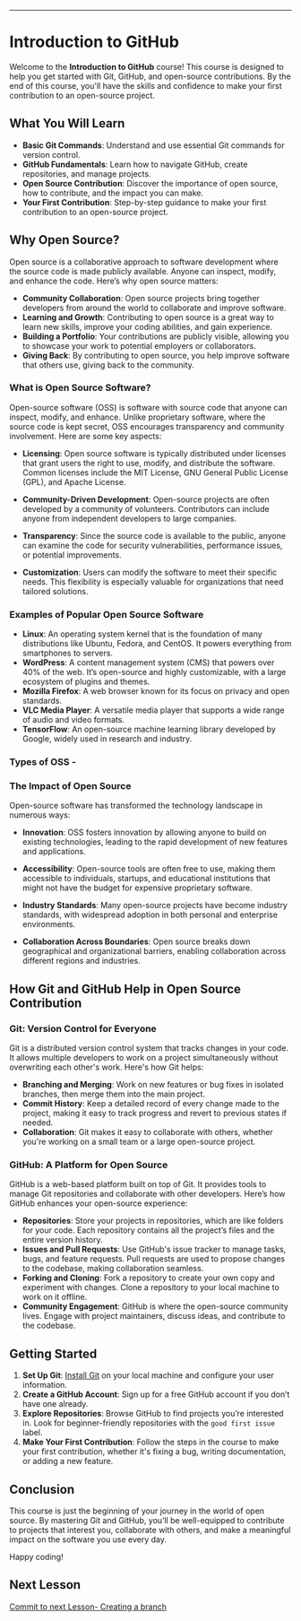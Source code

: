 <!-- readme -->
---

# Introduction to GitHub

Welcome to the **Introduction to GitHub** course! This course is designed to help you get started with Git, GitHub, and open-source contributions. By the end of this course, you'll have the skills and confidence to make your first contribution to an open-source project.

## What You Will Learn

- **Basic Git Commands**: Understand and use essential Git commands for version control.
- **GitHub Fundamentals**: Learn how to navigate GitHub, create repositories, and manage projects.
- **Open Source Contribution**: Discover the importance of open source, how to contribute, and the impact you can make.
- **Your First Contribution**: Step-by-step guidance to make your first contribution to an open-source project.

## Why Open Source?

Open source is a collaborative approach to software development where the source code is made publicly available. Anyone can inspect, modify, and enhance the code. Here’s why open source matters:

- **Community Collaboration**: Open source projects bring together developers from around the world to collaborate and improve software.
- **Learning and Growth**: Contributing to open source is a great way to learn new skills, improve your coding abilities, and gain experience.
- **Building a Portfolio**: Your contributions are publicly visible, allowing you to showcase your work to potential employers or collaborators.
- **Giving Back**: By contributing to open source, you help improve software that others use, giving back to the community.

### What is Open Source Software?

Open-source software (OSS) is software with source code that anyone can inspect, modify, and enhance. Unlike proprietary software, where the source code is kept secret, OSS encourages transparency and community involvement. Here are some key aspects:

- **Licensing**: Open source software is typically distributed under licenses that grant users the right to use, modify, and distribute the software. Common licenses include the MIT License, GNU General Public License (GPL), and Apache License.
  
- **Community-Driven Development**: Open-source projects are often developed by a community of volunteers. Contributors can include anyone from independent developers to large companies.

- **Transparency**: Since the source code is available to the public, anyone can examine the code for security vulnerabilities, performance issues, or potential improvements.

- **Customization**: Users can modify the software to meet their specific needs. This flexibility is especially valuable for organizations that need tailored solutions.

### Examples of Popular Open Source Software

- **Linux**: An operating system kernel that is the foundation of many distributions like Ubuntu, Fedora, and CentOS. It powers everything from smartphones to servers.
- **WordPress**: A content management system (CMS) that powers over 40% of the web. It’s open-source and highly customizable, with a large ecosystem of plugins and themes.
- **Mozilla Firefox**: A web browser known for its focus on privacy and open standards.
- **VLC Media Player**: A versatile media player that supports a wide range of audio and video formats.
- **TensorFlow**: An open-source machine learning library developed by Google, widely used in research and industry.

### Types of OSS -


### The Impact of Open Source

Open-source software has transformed the technology landscape in numerous ways:

- **Innovation**: OSS fosters innovation by allowing anyone to build on existing technologies, leading to the rapid development of new features and applications.
  
- **Accessibility**: Open-source tools are often free to use, making them accessible to individuals, startups, and educational institutions that might not have the budget for expensive proprietary software.

- **Industry Standards**: Many open-source projects have become industry standards, with widespread adoption in both personal and enterprise environments.

- **Collaboration Across Boundaries**: Open source breaks down geographical and organizational barriers, enabling collaboration across different regions and industries.

## How Git and GitHub Help in Open Source Contribution

### Git: Version Control for Everyone

Git is a distributed version control system that tracks changes in your code. It allows multiple developers to work on a project simultaneously without overwriting each other's work. Here's how Git helps:

- **Branching and Merging**: Work on new features or bug fixes in isolated branches, then merge them into the main project.
- **Commit History**: Keep a detailed record of every change made to the project, making it easy to track progress and revert to previous states if needed.
- **Collaboration**: Git makes it easy to collaborate with others, whether you're working on a small team or a large open-source project.

### GitHub: A Platform for Open Source

GitHub is a web-based platform built on top of Git. It provides tools to manage Git repositories and collaborate with other developers. Here’s how GitHub enhances your open-source experience:

- **Repositories**: Store your projects in repositories, which are like folders for your code. Each repository contains all the project’s files and the entire version history.
- **Issues and Pull Requests**: Use GitHub's issue tracker to manage tasks, bugs, and feature requests. Pull requests are used to propose changes to the codebase, making collaboration seamless.
- **Forking and Cloning**: Fork a repository to create your own copy and experiment with changes. Clone a repository to your local machine to work on it offline.
- **Community Engagement**: GitHub is where the open-source community lives. Engage with project maintainers, discuss ideas, and contribute to the codebase.

## Getting Started

1. **Set Up Git**: [Install Git](https://git-scm.com/book/en/v2/Getting-Started-Installing-Git) on your local machine and configure your user information.
2. **Create a GitHub Account**: Sign up for a free GitHub account if you don’t have one already.
3. **Explore Repositories**: Browse GitHub to find projects you’re interested in. Look for beginner-friendly repositories with the `good first issue` label.
4. **Make Your First Contribution**: Follow the steps in the course to make your first contribution, whether it's fixing a bug, writing documentation, or adding a new feature.

## Conclusion

This course is just the beginning of your journey in the world of open source. By mastering Git and GitHub, you’ll be well-equipped to contribute to projects that interest you, collaborate with others, and make a meaningful impact on the software you use every day.

Happy coding!

## Next Lesson

[Commit to next Lesson- Creating a branch](.github/steps/1-create-a-branch.md)
